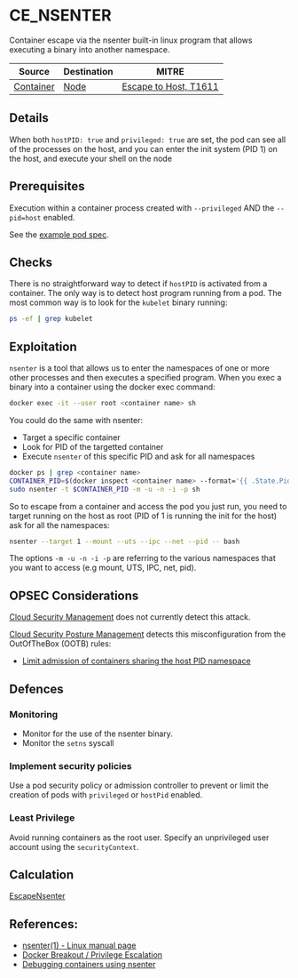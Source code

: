 # CE_NSENTER

Container escape via the nsenter built-in linux program that allows executing a binary into another namespace.

| Source                                    | Destination                           | MITRE                            |
| ----------------------------------------- | ------------------------------------- |----------------------------------|
| [Container](../vertices/CONTAINER.md) | [Node](../vertices/NODE.md) | [Escape to Host, T1611](https://attack.mitre.org/techniques/T1611/) |

## Details

When both `hostPID: true` and `privileged: true` are set, the pod can see all of the processes on the host, and you can enter the init system (PID 1) on the host, and execute your shell on the node 

## Prerequisites

Execution within a container process created with `--privileged` AND the `--pid=host` enabled.

See the [example pod spec](../../test/setup/test-cluster/attacks/CE_NSENTER.yaml).

## Checks

There is no straightforward way to detect if `hostPID` is activated from a container. The only way is to detect host program running from a pod. The most common way is to look for the `kubelet` binary running:

```bash
ps -ef | grep kubelet
```

## Exploitation

`nsenter` is a tool that allows us to enter the namespaces of one or more other processes and then executes a specified program. When you exec a binary into a container using the docker exec command:

```bash
docker exec -it --user root <container name> sh
```

You could do the same with nsenter:
+ Target a specific container
+ Look for PID of the targetted container
+ Execute `nsenter` of this specific PID and ask for all namespaces

```bash
docker ps | grep <container name>
CONTAINER_PID=$(docker inspect <container name> --format='{{ .State.Pid }}')
sudo nsenter -t $CONTAINER_PID -m -u -n -i -p sh
```

So to escape from a container and access the pod you just run, you need to target running on the host as root (PID of 1 is running the init for the host) ask for all the namespaces:

```bash
nsenter --target 1 --mount --uts --ipc --net --pid -- bash
```

The options `-m -u -n -i -p` are referring to the various namespaces that you want to access (e.g mount, UTS, IPC, net, pid).

## OPSEC Considerations

[Cloud Security Management](https://app.datadoghq.com/security/workload/rules?query=type%3Aworkload_security&deprecated=hide&groupBy=tactic&product=cws&sort=rule_name) does not currently detect this attack.

[Cloud Security Posture Management](https://docs.datadoghq.com/security/cspm/) detects this misconfiguration from the OutOfTheBox (OOTB) rules:
+ [Limit admission of containers sharing the host PID namespace](https://docs.datadoghq.com/security/default_rules/cis-kubernetes-1.5.1-5.2.2/)

## Defences

### Monitoring

+ Monitor for the use of the nsenter binary.
+ Monitor the `setns` syscall

### Implement security policies

Use a pod security policy or admission controller to prevent or limit the creation of pods with `privileged` or `hostPid` enabled.

### Least Privilege

Avoid running containers as the root user. Specify an unprivileged user account using the `securityContext`.

## Calculation

[EscapeNsenter](../../pkg/kubehound/graph/edge/escape_nsenter.go)

## References:

+ [nsenter(1) - Linux manual page](https://man7.org/linux/man-pages/man1/nsenter.1.html)
+ [Docker Breakout / Privilege Escalation](https://book.hacktricks.xyz/linux-hardening/privilege-escalation/docker-breakout/docker-breakout-privilege-escalation#privileged-+-hostpid)
+ [Debugging containers using nsenter](https://jaanhio.me/blog/nsenter-debug/)

